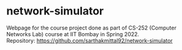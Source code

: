 # network-simulator

Webpage for the course project done as part of CS-252 (Computer Networks Lab) course at IIT Bombay in Spring 2022.  
Repository: https://github.com/sarthakmittal92/network-simulator
